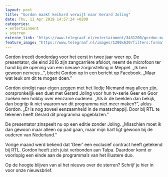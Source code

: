 ```yaml
---
layout: post
title: "Gordon maakt keihard verwijt naar Gerard Joling"
date: Thu, 11 Apr 2019 14:57:24 +0200
categories: 
- entertainment 
- sterren 
externe_link: "https://www.telegraaf.nl/entertainment/3431200/gordon-maakt-keihard-verwijt-naar-gerard-joling"
feature_image: "https://www.telegraaf.nl/images/1200x630/filters:format(jpeg):quality(80)/cdn-kiosk-api.telegraaf.nl/fe6c648c-5c6b-11e9-ac91-02d2fb1aa1d7.jpg"
---
```


<p class="intro">Gordon treedt donderdag voor het eerst in twee jaar weer op. De presentator, die eind 2016 zijn zangcarrière afsloot, neemt de microfoon ter hand bij de opening van een nieuwe zorginstelling in Meppel. „Ik ben gewoon nerveus...”, biecht Gordon op in een bericht op Facebook. „Maar wat leuk om dit te mogen doen.”</p> <p>Gordon eindigt naar eigen zeggen met het liedje Niemand mag alleen zijn, oorspronkelijk een duet met Gerard Joling voor hun tv-serie Geer en Goor zoeken een hobby over eenzame ouderen. „Als ik de beelden dan bekijk, dan begrijp ik niet waarom we dit programma niet meer maken?”, aldus Gordon. „Er is nog zoveel eenzaamheid in de maatschappij. Door bij RTL te tekenen heeft Gerard dit programma opgeblazen.”</p><p>De presentator zinspeelt nu op een editie zonder Joling. „Misschien moet ik dan gewoon maar alleen op pad gaan, maar mijn hart ligt gewoon bij de ouderen van Nederland.”</p><p>Vorige maand werd bekend dat ’Geer’ een exclusief contract heeft getekend bij RTL. Gordon heeft zich juist verbonden aan Talpa. Daardoor komt er voorlopig een einde aan de programma’s van het illustere duo.</p><p>Op de hoogte blijven van al het nieuws over de sterren? Schrijf je hier in voor onze nieuwsbrief.</p>
